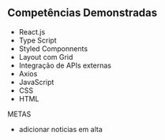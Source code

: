 ## Competências Demonstradas

- React.js
- Type Script
- Styled Componnents
- Layout com Grid
- Integração de APIs externas
- Axios
- JavaScript
- CSS
- HTML

METAS

- adicionar noticias em alta

